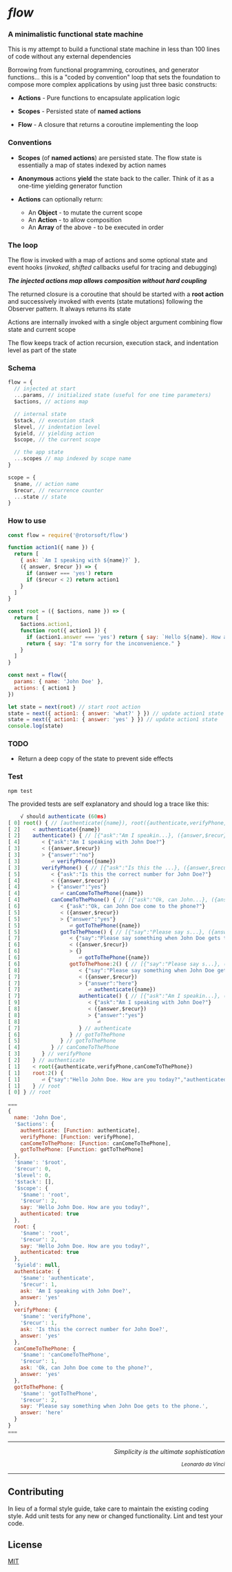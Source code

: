 # _flow_

### A minimalistic functional state machine

This is my attempt to build a functional state machine in less than 100 lines of code without any external dependencies

Borrowing from functional programming, coroutines, and generator functions... this is a "coded by convention" loop that sets the foundation to compose more complex applications by using just three basic constructs:

- **Actions** - Pure functions to encapsulate application logic

- **Scopes** - Persisted state of **named actions**

- **Flow** - A closure that returns a coroutine implementing the loop

### Conventions

- **Scopes** (of **named actions**) are persisted state. The flow state is essentially a map of states indexed by action names

- **Anonymous** actions **yield** the state back to the caller. Think of it as a one-time yielding generator function

- **Actions** can optionally return:

  - An **Object** - to mutate the current scope
  - An **Action** - to allow composition
  - An **Array** of the above - to be executed in order

### The loop

The flow is invoked with a map of actions and some optional state and event hooks (_invoked_, _shifted_ callbacks useful for tracing and debugging)

**_The injected actions map allows composition without hard coupling_**

The returned closure is a coroutine that should be started with a **root action** and successively invoked with events (state mutations) following the Observer pattern. It always returns its state

Actions are internally invoked with a single object argument combining flow state and current scope

The flow keeps track of action recursion, execution stack, and indentation level as part of the state

### Schema

```javascript
flow = {
  // injected at start
  ...params, // initialized state (useful for one time parameters)
  $actions, // actions map

  // internal state
  $stack, // execution stack
  $level, // indentation level
  $yield, // yielding action
  $scope, // the current scope

  // the app state
  ...scopes // map indexed by scope name
}

scope = {
  $name, // action name
  $recur, // recurrence counter
  ...state // state
}
```

### How to use

```javascript
const flow = require('@rotorsoft/flow')

function action1({ name }) {
  return [
    { ask: `Am I speaking with ${name}?` },
    ({ answer, $recur }) => {
      if (answer === 'yes') return
      if ($recur < 2) return action1
    }
  ]
}

const root = ({ $actions, name }) => {
  return [
    $actions.action1,
    function root({ action1 }) {
      if (action1.answer === 'yes') return { say: `Hello ${name}. How are you today?` }
      return { say: "I'm sorry for the inconvenience." }
    }
  ]
}

const next = flow({
  params: { name: 'John Doe' },
  actions: { action1 }
})

let state = next(root) // start root action
state = next({ action1: { answer: 'what?' } }) // update action1 state
state = next({ action1: { answer: 'yes' } }) // update action1 state
console.log(state)
```

### TODO

- Return a deep copy of the state to prevent side effects

### Test

```
npm test
```

The provided tests are self explanatory and should log a trace like this:

```javascript
    √ should authenticate (60ms)
[ 0] root() { // [authenticate({name}), root({authenticate,verifyPhone,canComeToThePhone})]
[ 2]    < authenticate({name})
[ 2]    authenticate() { // [{"ask":"Am I speakin...}, ({answer,$recur})]
[ 4]       < {"ask":"Am I speaking with John Doe?"}
[ 3]       < ({answer,$recur})
[ 3]       > {"answer":"no"}
[ 3]          ⏎ verifyPhone({name})
[ 3]       verifyPhone() { // [{"ask":"Is this the ...}, ({answer,$recur})]
[ 5]          < {"ask":"Is this the correct number for John Doe?"}
[ 4]          < ({answer,$recur})
[ 4]          > {"answer":"yes"}
[ 4]             ⏎ canComeToThePhone({name})
[ 4]          canComeToThePhone() { // [{"ask":"Ok, can John...}, ({answer,$recur})]
[ 6]             < {"ask":"Ok, can John Doe come to the phone?"}
[ 5]             < ({answer,$recur})
[ 5]             > {"answer":"yes"}
[ 5]                ⏎ gotToThePhone({name})
[ 5]             gotToThePhone() { // [{"say":"Please say s...}, ({answer,$recur})]
[ 7]                < {"say":"Please say something when John Doe gets to the phone."}
[ 6]                < ({answer,$recur})
[ 6]                > {}
[ 6]                   ⏎ gotToThePhone({name})
[ 6]                gotToThePhone:2() { // [{"say":"Please say s...}, ({answer,$recur})]
[ 8]                   < {"say":"Please say something when John Doe gets to the phone."}
[ 7]                   < ({answer,$recur})
[ 7]                   > {"answer":"here"}
[ 7]                      ⏎ authenticate({name})
[ 7]                   authenticate() { // [{"ask":"Am I speakin...}, ({answer,$recur})]
[ 9]                      < {"ask":"Am I speaking with John Doe?"}
[ 8]                      < ({answer,$recur})
[ 8]                      > {"answer":"yes"}
[ 8]                         ⏎
[ 7]                   } // authenticate
[ 6]                } // gotToThePhone
[ 5]             } // gotToThePhone
[ 4]          } // canComeToThePhone
[ 3]       } // verifyPhone
[ 2]    } // authenticate
[ 1]    < root({authenticate,verifyPhone,canComeToThePhone})
[ 1]    root:2() {
[ 1]       ⏎ {"say":"Hello John Doe. How are you today?","authenticated":true}
[ 1]    } // root
[ 0] } // root

===
{
  name: 'John Doe',
  '$actions': {
    authenticate: [Function: authenticate],
    verifyPhone: [Function: verifyPhone],
    canComeToThePhone: [Function: canComeToThePhone],
    gotToThePhone: [Function: gotToThePhone]
  },
  '$name': '$root',
  '$recur': 0,
  '$level': 0,
  '$stack': [],
  '$scope': {
    '$name': 'root',
    '$recur': 2,
    say: 'Hello John Doe. How are you today?',
    authenticated: true
  },
  root: {
    '$name': 'root',
    '$recur': 2,
    say: 'Hello John Doe. How are you today?',
    authenticated: true
  },
  '$yield': null,
  authenticate: {
    '$name': 'authenticate',
    '$recur': 1,
    ask: 'Am I speaking with John Doe?',
    answer: 'yes'
  },
  verifyPhone: {
    '$name': 'verifyPhone',
    '$recur': 1,
    ask: 'Is this the correct number for John Doe?',
    answer: 'yes'
  },
  canComeToThePhone: {
    '$name': 'canComeToThePhone',
    '$recur': 1,
    ask: 'Ok, can John Doe come to the phone?',
    answer: 'yes'
  },
  gotToThePhone: {
    '$name': 'gotToThePhone',
    '$recur': 2,
    say: 'Please say something when John Doe gets to the phone.',
    answer: 'here'
  }
}
===
```

---

<div align="right">
 <i>Simplicity is the ultimate sophistication</i>

<small><i>Leonardo da Vinci</i></small>

</div>

---

## Contributing

In lieu of a formal style guide, take care to maintain the existing coding style. Add unit tests for any new or changed functionality. Lint and test your code.

## License

[MIT](https://choosealicense.com/licenses/mit/)
